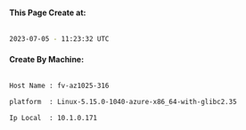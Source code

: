 
   
#### This Page Create at:

```bash

2023-07-05 - 11:23:32 UTC

```

#### Create By Machine:

```bash

Host Name : fv-az1025-316

platform  : Linux-5.15.0-1040-azure-x86_64-with-glibc2.35

Ip Local  : 10.1.0.171

```

